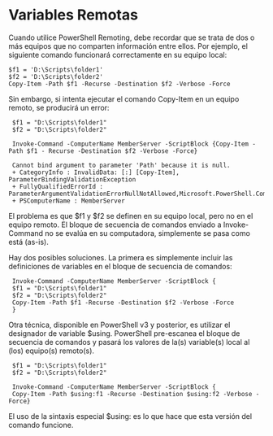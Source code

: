# Variables Remotas

Cuando utilice PowerShell Remoting, debe recordar que se trata de dos o más equipos que no comparten información entre ellos. Por ejemplo, el siguiente comando funcionará correctamente en su equipo local:

```
$f1 = 'D:\Scripts\folder1'
$f2 = 'D:\Scripts\folder2'
Copy-Item -Path $f1 -Recurse -Destination $f2 -Verbose -Force
```

Sin embargo, si intenta ejecutar el comando Copy-Item en un equipo remoto, se producirá un error:

```
 $f1 = "D:\Scripts\folder1"
 $f2 = "D:\Scripts\folder2"

 Invoke-Command -ComputerName MemberServer -ScriptBlock {Copy-Item -Path $f1 - Recurse -Destination $f2 -Verbose -Force}
 
 Cannot bind argument to parameter 'Path' because it is null.
 + CategoryInfo : InvalidData: [:] [Copy-Item], ParameterBindingValidationException
 + FullyQualifiedErrorId : ParameterArgumentValidationErrorNullNotAllowed,Microsoft.PowerShell.Commands.CopyItemCommand
 + PSComputerName : MemberServer

```

El problema es que $f1 y $f2 se definen en su equipo local, pero no en el equipo remoto. El bloque de secuencia de comandos enviado a Invoke-Command no se evalúa en su computadora, simplemente se pasa como está (as-is).

Hay dos posibles soluciones. La primera es simplemente incluir las definiciones de variables en el bloque de secuencia de comandos:

```
 Invoke-Command -ComputerName MemberServer -ScriptBlock {
 $f1 = "D:\Scripts\folder1"
 $f2 = "D:\Scripts\folder2"
 Copy-Item -Path $f1 -Recurse -Destination $f2 -Verbose -Force
 }
 ```
 
Otra técnica, disponible en PowerShell v3 y posterior, es utilizar el designador de variable $using. PowerShell pre-escanea el bloque de secuencia de comandos y pasará los valores de la(s) variable(s) local al (los) equipo(s) remoto(s).

```
 $f1 = "D:\Scripts\folder1"
 $f2 = "D:\Scripts\folder2"
 
 Invoke-Command -ComputerName MemberServer -ScriptBlock {
 Copy-Item -Path $using:f1 -Recurse -Destination $using:f2 -Verbose -Force}
```

El uso de la sintaxis especial $using: es lo que hace que esta versión del comando funcione.
 
